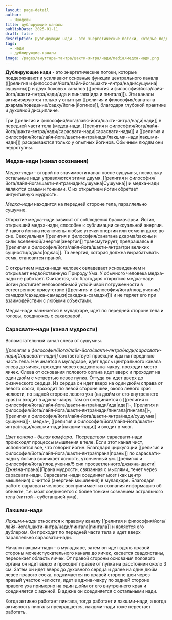 ```yaml
---
layout: page-detail
author:
  - Яшодеви
title: дублирующие каналы
publishDate: 2025-01-11
draft: false
description: Дублирующие нади - это энергетические потоки, которые поддерживают и усиливают основные функции центрального канала (сушумны) и двух боковых каналов (иды и пингалы). Эти каналы активизируются только у опытных йогинов, благодаря глубокой практике и духовной дисциплине.
tags:
  - нади
  - дублирующие-каналы
image: /pages/ануттара-тантра/шакти-янтра/нади/media/медха-нади.png
---
```

**Дублирующие нади** - это энергетические потоки, которые поддерживают и усиливают основные функции центрального канала ([[религия и философия/йога/лайя-йога/шакти-янтра/нади/сушумна|сушумны]]) и двух боковых каналов ([[религия и философия/йога/лайя-йога/шакти-янтра/нади/ида и пингала|ида и пингала]]). Эти каналы активизируются только у опытных [[религия и философия/санатана дхарма/поведение/садху/йогин|йогинов]], благодаря глубокой практике и духовной дисциплине.

Три [[религия и философия/йога/лайя-йога/шакти-янтра/нади|нади]] в передней части тела (медха-нади, [[религия и философия/йога/лайя-йога/шакти-янтра/нади/сарасвати-нади|сарасвати-нади]] и [[религия и философия/йога/лайя-йога/шакти-янтра/нади/лакшми-нади|лакшми-нади]]) раскрываются только у опытных йогинов. Обычным людям они недоступны. 

### Медха-нади (канал осознания) 

*Медха-нади* - второй по значимости канал после сушумны, поскольку остальные нади управляются этими двумя. [[религия и философия/йога/лайя-йога/шакти-янтра/нади/сушумна|Сушумна]] и медха-нади являются самыми тонкими. С их открытием йогин обретает интуитивную мудрость. 

*Медха-нади* находится на передней стороне тела, параллельно сушумне. 

Открытие медха-нади зависит от соблюдения брахмачарьи. Йогин, открывший медха-нади, способен к сублимации сексуальной энергии. У такого йогина исключены любые утечки энергии или семени даже во сне. Сексуальная [[религия и философия/санатана дхарма/законы и силы вселенной/энергия|энергия]] трансмутирует, превращаясь в [[религия и философия/йога/лайя-йога/шакти-янтра/три великих сущности/оджас|оджас]]. Та энергия, которая должна вырабатывать семя, становится праной. 

С открытием медха-нади человек овладевает ясновидением и открывает недвойственную Природу Ума. У обычного человека медха-нади не работает. Считается, что благодаря открытию медха-нади йогин достигает непоколебимой устойчивой погруженности в естественное присутствие ([[религия и философия/йога/плод учения/самадхи/сахаджа-самадхи|сахаджа-самадхи]]) и не теряет его при взаимодействии с любыми объектами. 

Медха-нади начинается в муладхаре, идет по передней стороне тела и головы, соединяясь с сахасрарой. 

### Сарасвати-нади (канал мудрости) 

Вспомогательный канал слева от сушумны. 

*[[религия и философия/йога/лайя-йога/шакти-янтра/нади/сарасвати-нади|Сарасвати-нади]]* соответствует проекции иды на переднюю часть тела. Начинается в муладхаре, идет вдоль центрального канала слева до яичек, проходит через свадхистана-чакру, проходит место яичек. Слева от основания полового органа идет вверх и проходит на один дюйм с четвертью левее пупка. Оттуда он идет вверх до физического сердца. Из сердца он идет вверх на один дюйм справа от левого соска, проходит по левой стороне шеи, около левого края челюсти, по задней стороне левого уха (на дюйм от его внутреннего края) и входит в аджна-чакру. Там он соединяется с [[религия и философия/йога/лайя-йога/шакти-янтра/нади/ида|ида]]-, [[религия и философия/йога/лайя-йога/шакти-янтра/нади/пингала|пингала]]-, [[религия и философия/йога/лайя-йога/шакти-янтра/нади/сушумна|сушумна]]-, медха-, [[религия и философия/йога/лайя-йога/шакти-янтра/нади/лакшми-нади|лакшми-нади]] и входит в мозг. 

*Цвет канала - белая камфара.* 
Посредством сарасвати-нади происходят процессы мышления в теле. Если этот канал чист, исполняется все, что говорит йогин. Благодаря циркуляции [[религия и философия/йога/лайя-йога/шакти-янтра/прана|праны]] по сарасвати-нади у йогина возникает ясность, утонченный ум. [[религия и философия/йога/плод учения/5 сил просветленного/джняна-шакти|Джняна-прана]]Прана мудрости, связанная с мыслями, течет через сарасвати-нади. Сарасвати -нади соединяет мозг (как центр мышления) с читтой (энергией мышления) в муладхаре. Благодаря работе сарасвати человек воспринимает из сознания информацию об объекте, т.е. мозг соединяется с более тонким сознанием астрального тела (читтой - субстанцией ума). 

### Лакшми-нади 

*Лакшми-нади* относится к правому каналу [[религия и философия/йога/лайя-йога/шакти-янтра/нади/пингала|пингала]] и является его дублером. Он проходит по передней части тела и идет вверх параллельно сарасвати-нади. 

Начало лакшми-нади - в муладхаре, затем он идет вдоль правой стороны мочеиспускательного канала до яичек, касается свадхистаны, пересекает область яичек. От правой стороны основания полового органа он идет вверх и проходит правее от пупка на расстоянии около 3 см. Затем он идет вверх до духовного сердца и далее на один дюйм левее правого соска, поднимается по правой стороне шеи через правый участок челюсти, идет в аджна-чакру по задней стороне правого уха примерно на один дюйм от его внутреннего края и соединяется с аджной. В аджне он соединяется с остальными нади. 

Когда активно работает пингала, тогда работает и лакшми-нади, а когда активность пингалы прекращается, лакшми-нади тоже перестает работать.